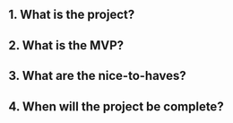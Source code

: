 ## 1. What is the project?

## 2. What is the MVP?

## 3. What are the nice-to-haves?

## 4. When will the project be complete?
